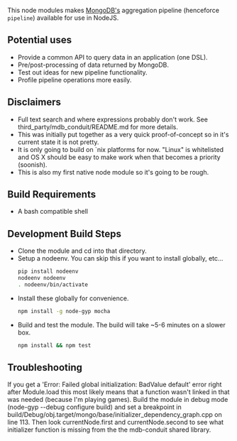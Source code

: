 This node modules makes [MongoDB's](http://mongodb.org) aggregation pipeline
(henceforce `pipeline`) available for use in NodeJS.

Potential uses
------------------
* Provide a common API to query data in an application (one DSL).
* Pre/post-processing of data returned by MongoDB.
* Test out ideas for new pipeline functionality.
* Profile pipeline operations more easily.

Disclaimers
---------------
* Full text search and where expressions probably don't work. See
  third_party/mdb_conduit/README.md for more details.
* This was initially put together as a very quick proof-of-concept so in it's
  current state it is not pretty.
* It is only going to build on `nix platforms for now.  "Linux" is whitelisted
  and OS X should be easy to make work when that becomes a priority (soonish).
* This is also my first native node module so it's going to be rough.

Build Requirements
-------------------------
* A bash compatible shell

Development Build Steps
---------------------------------------
* Clone the module and cd into that directory.
* Setup a nodeenv.  You can skip this if you want to install globally, etc...
  ```sh
  pip install nodeenv
  nodeenv nodeenv
  . nodeenv/bin/activate
  ```
* Install these globally for convenience.
  ```sh
  npm install -g node-gyp mocha
  ```
* Build and test the module.  The build will take ~5-6 minutes on a slower box.
  ```sh
  npm install && npm test
  ```

Troubleshooting
--------------------------
If you get a 'Error: Failed global initialization: BadValue default' error
right after Module.load this most likely means that a function wasn't linked
in that was needed (because I'm playing games).  Build the module in debug
mode (node-gyp --debug configure build) and set a breakpoint in
build/Debug/obj.target/mongo/base/initializer_dependency_graph.cpp on
line 113.  Then look currentNode.first and currentNode.second to see what
initializer function is missing from the the mdb-conduit shared library.

